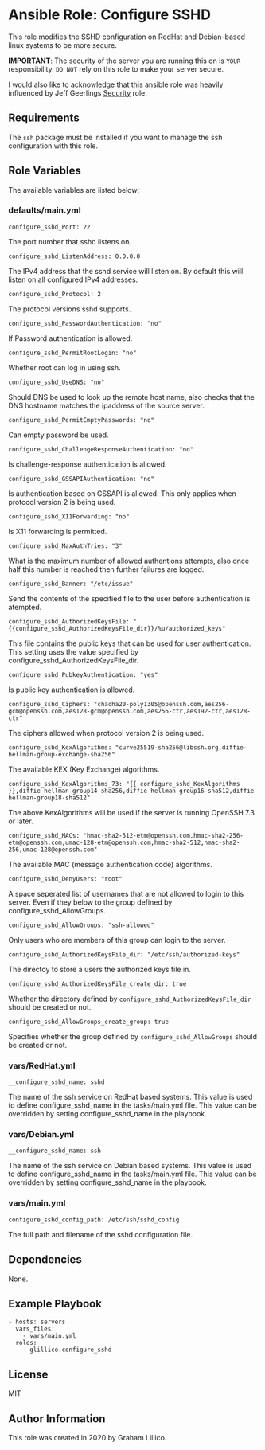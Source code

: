 # Ansible Role: Configure SSHD

This role modifies the SSHD configuration on RedHat and Debian-based linux systems to be more secure.

**IMPORTANT**:
The security of the server you are running this on is `YOUR` responsibility. `DO NOT` rely on this role to make your server secure.

I would also like to acknowledge that this ansible role was heavily influenced by Jeff Geerlings [Security](https://galaxy.ansible.com/geerlingguy/security) role.

## Requirements

The `ssh` package must be installed if you want to manage the ssh configuration with this role.

## Role Variables

The available variables are listed below:

### defaults/main.yml

    configure_sshd_Port: 22

The port number that sshd listens on.

    configure_sshd_ListenAddress: 0.0.0.0

The IPv4 address that the sshd service will listen on. By default this will listen on all configured IPv4 addresses.

    configure_sshd_Protocol: 2

The protocol versions sshd supports.

    configure_sshd_PasswordAuthentication: "no"

If Password authentication is allowed.

    configure_sshd_PermitRootLogin: "no"

Whether root can log in using ssh.

    configure_sshd_UseDNS: "no"

Should DNS be used to look up the remote host name, also checks that the DNS hostname matches the ipaddress of the source server.

    configure_sshd_PermitEmptyPasswords: "no"

Can empty password be used.

    configure_sshd_ChallengeResponseAuthentication: "no"

Is challenge-response authentication is allowed.

    configure_sshd_GSSAPIAuthentication: "no"

Is authentication based on GSSAPI is allowed. This only applies when protocol version 2 is being used.

    configure_sshd_X11Forwarding: "no"

Is X11 forwarding is permitted.

    configure_sshd_MaxAuthTries: "3"

What is the maximum number of allowed authentions attempts, also once half this number is reached then further failures are logged.

    configure_sshd_Banner: "/etc/issue"

Send the contents of the specified file to the user before authentication is atempted.

    configure_sshd_AuthorizedKeysFile: "{{configure_sshd_AuthorizedKeysFile_dir}}/%u/authorized_keys"

This file contains the public keys that can be used for user authentication.  This setting uses the value specified by configure_sshd_AuthorizedKeysFile_dir.

    configure_sshd_PubkeyAuthentication: "yes"

Is public key authentication is allowed.

    configure_sshd_Ciphers: "chacha20-poly1305@openssh.com,aes256-gcm@openssh.com,aes128-gcm@openssh.com,aes256-ctr,aes192-ctr,aes128-ctr"

The ciphers allowed when protocol version 2 is being used.

    configure_sshd_KexAlgorithms: "curve25519-sha256@libssh.org,diffie-hellman-group-exchange-sha256"

The available KEX (Key Exchange) algorithms.

    configure_sshd_KexAlgorithms_73: "{{ configure_sshd_KexAlgorithms }},diffie-hellman-group14-sha256,diffie-hellman-group16-sha512,diffie-hellman-group18-sha512"

The above KexAlgorithms will be used if the server is running OpenSSH 7.3 or later.

    configure_sshd_MACs: "hmac-sha2-512-etm@openssh.com,hmac-sha2-256-etm@openssh.com,umac-128-etm@openssh.com,hmac-sha2-512,hmac-sha2-256,umac-128@openssh.com"

The available MAC (message authentication code) algorithms.

    configure_sshd_DenyUsers: "root"

A space seperated list of usernames that are not allowed to login to this server.  Even if they below to the group defined by configure_sshd_AllowGroups.

    configure_sshd_AllowGroups: "ssh-allowed"

Only users who are members of this group can login to the server.

    configure_sshd_AuthorizedKeysFile_dir: "/etc/ssh/authorized-keys"

The directoy to store a users the authorized keys file in.

    configure_sshd_AuthorizedKeysFile_create_dir: true

Whether the directory defined by `configure_sshd_AuthorizedKeysFile_dir` should be created or not.

    configure_sshd_AllowGroups_create_group: true

Specifies whether the group defined by `configure_sshd_AllowGroups` should be created or not.

### vars/RedHat.yml

    __configure_sshd_name: sshd

The name of the ssh service on RedHat based systems.  This value is used to define configure_sshd_name in the tasks/main.yml file.  This value can be overridden by setting configure_sshd_name in the playbook.

### vars/Debian.yml

    __configure_sshd_name: ssh

The name of the ssh service on Debian based systems.  This value is used to define configure_sshd_name in the tasks/main.yml file.  This value can be overridden by setting configure_sshd_name in the playbook.

### vars/main.yml

    configure_sshd_config_path: /etc/ssh/sshd_config

The full path and filename of the sshd configuration file.

## Dependencies

None.

## Example Playbook

    - hosts: servers
      vars_files:
        - vars/main.yml
      roles:
        - glillico.configure_sshd

## License

MIT

## Author Information

This role was created in 2020 by Graham Lillico.
